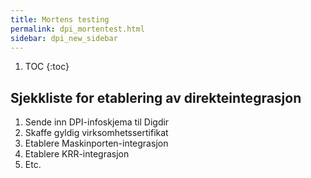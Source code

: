 ```yaml
---
title: Mortens testing
permalink: dpi_mortentest.html
sidebar: dpi_new_sidebar
---
```


1. TOC
{:toc}

## Sjekkliste for etablering av direkteintegrasjon

1. Sende inn DPI-infoskjema til Digdir
2. Skaffe gyldig virksomhetssertifikat
3. Etablere Maskinporten-integrasjon
4. Etablere KRR-integrasjon
5. Etc. 

